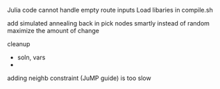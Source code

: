 Julia code cannot handle empty route inputs
Load libaries in compile.sh


add simulated annealing back in 
pick nodes smartly instead of random 
maximize the amount of change 

cleanup 
- soln, vars 
- 
adding neighb constraint (JuMP guide) is too slow

<!-- 
Get Local Search to handle weighted distributions
Do Local Search 
Rebuild using some method 
Do local search again

 -->